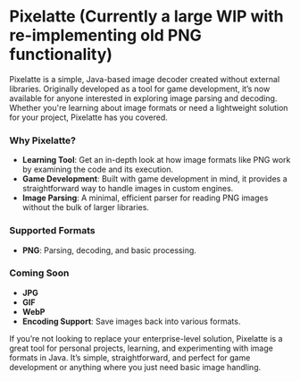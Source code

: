 # Pixelatte (Currently a large WIP with re-implementing old PNG functionality)

Pixelatte is a simple, Java-based image decoder created without external libraries. Originally developed as a tool for game development, it’s now available for anyone interested in exploring image parsing and decoding. Whether you're learning about image formats or need a lightweight solution for your project, Pixelatte has you covered.

### Why Pixelatte?
- **Learning Tool**: Get an in-depth look at how image formats like PNG work by examining the code and its execution.
- **Game Development**: Built with game development in mind, it provides a straightforward way to handle images in custom engines.
- **Image Parsing**: A minimal, efficient parser for reading PNG images without the bulk of larger libraries.

### Supported Formats
- **PNG**: Parsing, decoding, and basic processing.

### Coming Soon
- **JPG**
- **GIF**
- **WebP**
- **Encoding Support**: Save images back into various formats.

If you’re not looking to replace your enterprise-level solution, Pixelatte is a great tool for personal projects, learning, and experimenting with image formats in Java. It’s simple, straightforward, and perfect for game development or anything where you just need basic image handling.
